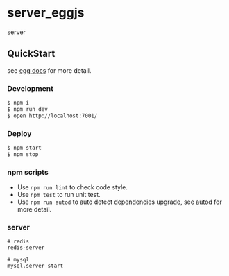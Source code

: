 <!--
 * @Author: sam.li
 * @Date: 2020-10-25 04:28:55
 * @LastEditors: sam.li
 * @LastEditTime: 2021-02-06 15:15:41
-->
# server_eggjs

server

## QuickStart

<!-- add docs here for user -->

see [egg docs][egg] for more detail.

### Development

```bash
$ npm i
$ npm run dev
$ open http://localhost:7001/
```

### Deploy

```bash
$ npm start
$ npm stop
```

### npm scripts

- Use `npm run lint` to check code style.
- Use `npm test` to run unit test.
- Use `npm run autod` to auto detect dependencies upgrade, see [autod](https://www.npmjs.com/package/autod) for more detail.


[egg]: https://eggjs.org

### server
```
# redis 
redis-server

# mysql
mysql.server start
```